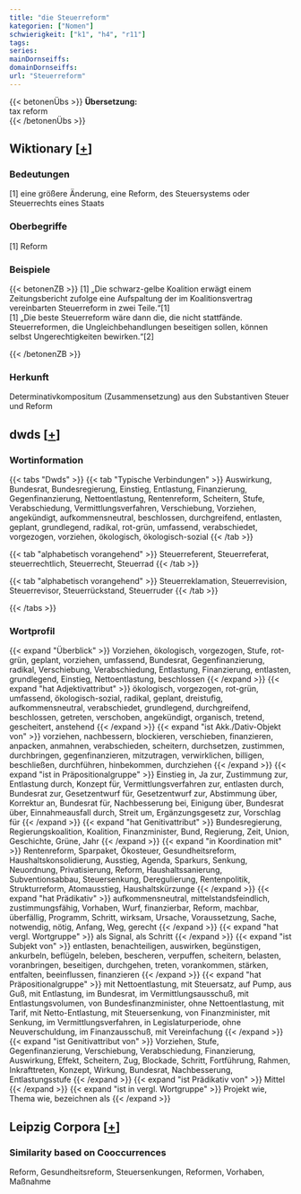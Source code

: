 ```yaml
---
title: "die Steuerreform"
kategorien: ["Nomen"]
schwierigkeit: ["k1", "h4", "r11"]
tags:
series:
mainDornseiffs:
domainDornseiffs:
url: "Steuerreform"
---
```


{{< betonenÜbs >}}
**Übersetzung:**  
tax reform  
{{< /betonenÜbs >}}

## Wiktionary [[+](https://de.wiktionary.org/wiki/Steuerreform)]

### Bedeutungen
[1] eine größere Änderung, eine Reform, des Steuersystems oder Steuerrechts eines Staats  

### Oberbegriffe
[1] Reform  

### Beispiele
{{< betonenZB >}}
[1] „Die schwarz-gelbe Koalition erwägt einem Zeitungsbericht zufolge eine Aufspaltung der im Koalitionsvertrag vereinbarten Steuerreform in zwei Teile.“[1]  
[1] „Die beste Steuerreform wäre dann die, die nicht stattfände. Steuerreformen, die Ungleichbehandlungen beseitigen sollen, können selbst Ungerechtigkeiten bewirken.“[2]  

{{< /betonenZB >}}
### Herkunft
Determinativkompositum (Zusammensetzung) aus den Substantiven Steuer und Reform  



## dwds [[+](https://www.dwds.de/wb/Steuerreform)]

### Wortinformation
{{< tabs "Dwds" >}}
{{< tab "Typische Verbindungen" >}}
Auswirkung, Bundesrat, Bundesregierung, Einstieg, Entlastung, Finanzierung, Gegenfinanzierung, Nettoentlastung, Rentenreform, Scheitern, Stufe, Verabschiedung, Vermittlungsverfahren, Verschiebung, Vorziehen, angekündigt, aufkommensneutral, beschlossen, durchgreifend, entlasten, geplant, grundlegend, radikal, rot-grün, umfassend, verabschiedet, vorgezogen, vorziehen, ökologisch, ökologisch-sozial
{{< /tab >}}

{{< tab "alphabetisch vorangehend" >}}
Steuerreferent, Steuerreferat, steuerrechtlich, Steuerrecht, Steuerrad
{{< /tab >}}

{{< tab "alphabetisch vorangehend" >}}
Steuerreklamation, Steuerrevision, Steuerrevisor, Steuerrückstand, Steuerruder
{{< /tab >}}

{{< /tabs >}}

### Wortprofil
{{< expand "Überblick" >}} Vorziehen, ökologisch, vorgezogen, Stufe, rot-grün, geplant, vorziehen, umfassend, Bundesrat, Gegenfinanzierung, radikal, Verschiebung, Verabschiedung, Entlastung, Finanzierung, entlasten, grundlegend, Einstieg, Nettoentlastung, beschlossen {{< /expand >}}
{{< expand "hat Adjektivattribut" >}} ökologisch, vorgezogen, rot-grün, umfassend, ökologisch-sozial, radikal, geplant, dreistufig, aufkommensneutral, verabschiedet, grundlegend, durchgreifend, beschlossen, getreten, verschoben, angekündigt, organisch, tretend, gescheitert, anstehend {{< /expand >}}
{{< expand "ist Akk./Dativ-Objekt von" >}} vorziehen, nachbessern, blockieren, verschieben, finanzieren, anpacken, anmahnen, verabschieden, scheitern, durchsetzen, zustimmen, durchbringen, gegenfinanzieren, mitzutragen, verwirklichen, billigen, beschließen, durchführen, hinbekommen, durchziehen {{< /expand >}}
{{< expand "ist in Präpositionalgruppe" >}} Einstieg in, Ja zur, Zustimmung zur, Entlastung durch, Konzept für, Vermittlungsverfahren zur, entlasten durch, Bundesrat zur, Gesetzentwurf für, Gesetzentwurf zur, Abstimmung über, Korrektur an, Bundesrat für, Nachbesserung bei, Einigung über, Bundesrat über, Einnahmeausfall durch, Streit um, Ergänzungsgesetz zur, Vorschlag für {{< /expand >}}
{{< expand "hat Genitivattribut" >}} Bundesregierung, Regierungskoalition, Koalition, Finanzminister, Bund, Regierung, Zeit, Union, Geschichte, Grüne, Jahr {{< /expand >}}
{{< expand "in Koordination mit" >}} Rentenreform, Sparpaket, Ökosteuer, Gesundheitsreform, Haushaltskonsolidierung, Ausstieg, Agenda, Sparkurs, Senkung, Neuordnung, Privatisierung, Reform, Haushaltssanierung, Subventionsabbau, Steuersenkung, Deregulierung, Rentenpolitik, Strukturreform, Atomausstieg, Haushaltskürzunge {{< /expand >}}
{{< expand "hat Prädikativ" >}} aufkommensneutral, mittelstandsfeindlich, zustimmungsfähig, Vorhaben, Wurf, finanzierbar, Reform, machbar, überfällig, Programm, Schritt, wirksam, Ursache, Voraussetzung, Sache, notwendig, nötig, Anfang, Weg, gerecht {{< /expand >}}
{{< expand "hat vergl. Wortgruppe" >}} als Signal, als Schritt {{< /expand >}}
{{< expand "ist Subjekt von" >}} entlasten, benachteiligen, auswirken, begünstigen, ankurbeln, beflügeln, beleben, bescheren, verpuffen, scheitern, belasten, voranbringen, beseitigen, durchgehen, treten, vorankommen, stärken, entfalten, beeinflussen, finanzieren {{< /expand >}}
{{< expand "hat Präpositionalgruppe" >}} mit Nettoentlastung, mit Steuersatz, auf Pump, aus Guß, mit Entlastung, im Bundesrat, im Vermittlungsausschuß, mit Entlastungsvolumen, von Bundesfinanzminister, ohne Nettoentlastung, mit Tarif, mit Netto-Entlastung, mit Steuersenkung, von Finanzminister, mit Senkung, im Vermittlungsverfahren, in Legislaturperiode, ohne Neuverschuldung, im Finanzausschuß, mit Vereinfachung {{< /expand >}}
{{< expand "ist Genitivattribut von" >}} Vorziehen, Stufe, Gegenfinanzierung, Verschiebung, Verabschiedung, Finanzierung, Auswirkung, Effekt, Scheitern, Zug, Blockade, Schritt, Fortführung, Rahmen, Inkrafttreten, Konzept, Wirkung, Bundesrat, Nachbesserung, Entlastungsstufe {{< /expand >}}
{{< expand "ist Prädikativ von" >}} Mittel {{< /expand >}}
{{< expand "ist in vergl. Wortgruppe" >}} Projekt wie, Thema wie, bezeichnen als {{< /expand >}}

## Leipzig Corpora [[+](https://corpora.uni-leipzig.de/en/res?word=Steuerreform&corpusId=deu_newscrawl-public_2018)]


### Similarity based on Cooccurrences
Reform, Gesundheitsreform, Steuersenkungen, Reformen, Vorhaben, Maßnahme

